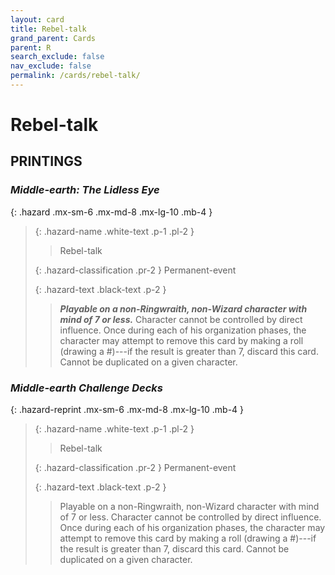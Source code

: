 ```yaml
---
layout: card
title: Rebel-talk
grand_parent: Cards
parent: R
search_exclude: false
nav_exclude: false
permalink: /cards/rebel-talk/
---
```


# Rebel-talk


## PRINTINGS


### _Middle-earth: The Lidless Eye_

{: .hazard .mx-sm-6 .mx-md-8 .mx-lg-10 .mb-4 }
> {: .hazard-name .white-text .p-1 .pl-2 }
> > <div class="hazard-mp"></div>
> > <div class="card-name">Rebel-talk</div>
>
> {: .hazard-classification .pr-2 }
> Permanent-event
>
> {: .hazard-text .black-text .p-2 }
> > ***Playable on a non-Ringwraith, non-Wizard character with mind of 7 or less.*** Character cannot be controlled by direct influence. Once during each of his organization phases, the character may attempt to remove this card by making a roll (drawing a #)---if the result is greater than 7, discard this card. Cannot be duplicated on a given character. 
>

### _Middle-earth Challenge Decks_

{: .hazard-reprint .mx-sm-6 .mx-md-8 .mx-lg-10 .mb-4 }
> {: .hazard-name .white-text .p-1 .pl-2 }
> > <div class="hazard-mp"></div>
> > <div class="card-name">Rebel-talk</div>
>
> {: .hazard-classification .pr-2 }
> Permanent-event
>
> {: .hazard-text .black-text .p-2 }
> > Playable on a non-Ringwraith, non-Wizard character with mind of 7 or less. Character cannot be controlled by direct influence. Once during each of his organization phases, the character may attempt to remove this card by making a roll (drawing a #)---if the result is greater than 7, discard this card. Cannot be duplicated on a given character. 
>

